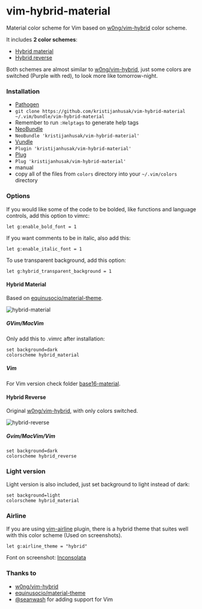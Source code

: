 # vim-hybrid-material
Material color scheme for Vim based on [w0ng/vim-hybrid](https://github.com/w0ng/vim-hybrid) color scheme.

It includes **2 color schemes**:
* [Hybrid material](#hybrid-material)
* [Hybrid reverse](#hybrid-reverse)

Both schemes are almost similar to [w0ng/vim-hybrid](https://github.com/w0ng/vim-hybrid), just some colors are switched (Purple with red), to look more like tomorrow-night.

### Installation
*  [Pathogen](https://github.com/tpope/vim-pathogen)
  *  `git clone https://github.com/kristijanhusak/vim-hybrid-material ~/.vim/bundle/vim-hybrid-material`
  *  Remember to run `:Helptags` to generate help tags
*  [NeoBundle](https://github.com/Shougo/neobundle.vim)
  *  `NeoBundle 'kristijanhusak/vim-hybrid-material'`
*  [Vundle](https://github.com/gmarik/vundle)
  *  `Plugin 'kristijanhusak/vim-hybrid-material'`
*  [Plug](https://github.com/junegunn/vim-plug)
  *  `Plug 'kristijanhusak/vim-hybrid-material'`
*  manual
  *  copy all of the files from `colors` directory into your `~/.vim/colors` directory

### Options

If you would like some of the code to be bolded, like functions and language controls, add this option to vimrc:

```vimL
let g:enable_bold_font = 1
```

If you want comments to be in italic, also add this:
```vimL
let g:enable_italic_font = 1
```

To use transparent background, add this option:
```vimL
let g:hybrid_transparent_background = 1
```


#### Hybrid Material
Based on [equinusocio/material-theme](https://github.com/equinusocio/material-theme).

![hybrid-material](https://cloud.githubusercontent.com/assets/1782860/8340203/483e81f2-1abd-11e5-8fc6-b1ca5c646404.png)


##### GVim/MacVim
Only add this to .vimrc after installation:

```vimL
set background=dark
colorscheme hybrid_material
```

##### Vim
For Vim version check folder [base16-material](https://github.com/kristijanhusak/vim-hybrid-material/tree/master/base16-material).

#### Hybrid Reverse
Original [w0ng/vim-hybrid](https://github.com/w0ng/vim-hybrid), with only colors switched.

![hybrid-reverse](https://cloud.githubusercontent.com/assets/1782860/8340291/e046a042-1abd-11e5-82fd-b323ec5fd80c.png)

##### Gvim/MacVim/Vim
```vimL
set background=dark
colorscheme hybrid_reverse
```

### Light version
Light version is also included, just set background to light instead of dark:
```vimL
set background=light
colorscheme hybrid_material
```


### Airline
If you are using [vim-airline](https://github.com/bling/vim-airline) plugin, there is a hybrid theme that suites well with this color scheme (Used on screenshots).
```vimL
let g:airline_theme = "hybrid"
```

Font on screenshot: [Inconsolata](https://github.com/powerline/fonts/tree/master/Inconsolata)


### Thanks to
* [w0ng/vim-hybrid](https://github.com/w0ng/vim-hybrid)
* [equinusocio/material-theme](https://github.com/equinusocio/material-theme)
* [@seanwash](https://github.com/seanwash) for adding support for Vim
